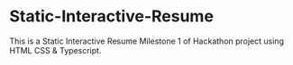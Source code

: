 # Static-Interactive-Resume
This is a Static Interactive Resume Milestone 1 of Hackathon project using HTML CSS &amp; Typescript.
